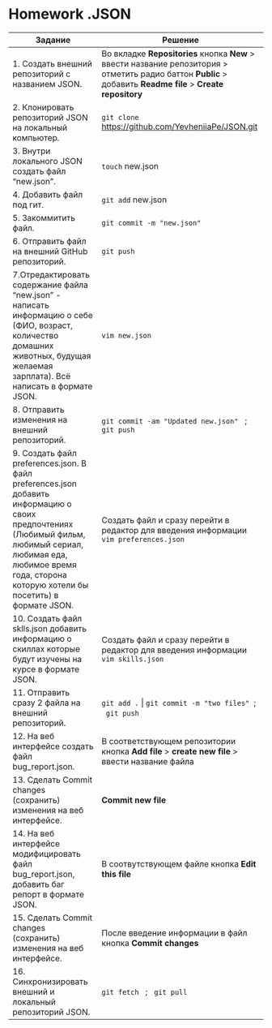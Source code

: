 # Homework .JSON 

| Задание | Решение |
|---------|---------|
|1. Создать внешний репозиторий c названием JSON. | Во вкладке **Repositories** кнопка **New** > ввести название репозитория > отметить радио баттон **Public** > добавить **Readme file** > **Create repository**|
|2. Клонировать репозиторий JSON на локальный компьютер. | `git clone` https://github.com/YevheniiaPe/JSON.git |
|3. Внутри локального JSON создать файл “new.json”. | `touch` new.json |
|4. Добавить файл под гит. | `git add` new.json |
|5. Закоммитить файл. | `git commit -m "new.json"` |
|6. Отправить файл на внешний GitHub репозиторий. | `git push` |
|7.Отредактировать содержание файла “new.json” - написать информацию о себе (ФИО, возраст, количество домашних животных, будущая желаемая зарплата). Всё написать в формате JSON. | `vim new.json` |
|8. Отправить изменения на внешний репозиторий. | `git commit -am "Updated new.json"` &nbsp;  ; &nbsp;  `git push` |
|9. Создать файл preferences.json. В файл preferences.json добавить информацию о своих предпочтениях (Любимый фильм, любимый сериал, любимая еда, любимое время года, сторона которую хотели бы посетить) в формате JSON. | Создать файл и сразу перейти в редактор для введения информации `vim preferences.json ` |
|10. Создать файл sklls.json добавить информацию о скиллах которые будут изучены на курсе в формате JSON. | Создать файл и сразу перейти в редактор для введения информации `vim skills.json` |
|11. Отправить сразу  2 файла на внешний репозиторий. | `git add .` &#124; `git commit -m "two files"`&nbsp;  ; &nbsp; `git push` |
|12. На веб интерфейсе создать файл bug_report.json. | В соответствующем репозитории кнопка **Add file** > **create new file** > ввести название файла |
|13. Сделать Commit changes (сохранить) изменения на веб интерфейсе. | **Commit new file** |
|14. На веб интерфейсе модифицировать файл bug_report.json, добавить баг репорт в формате JSON. | В соотвутствующем файле кнопка **Edit this file** | 
|15. Сделать Commit changes (сохранить) изменения на веб интерфейсе. | После введение информации в файл кнопка **Commit changes** |
|16. Синхронизировать внешний и локальный репозиторий JSON. | `git fetch` &nbsp;  ; &nbsp;  `git pull` |
